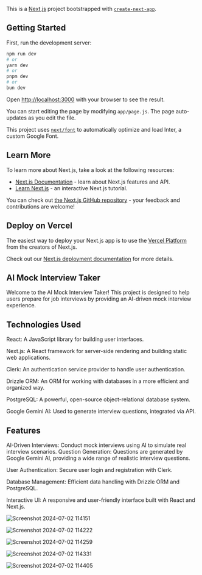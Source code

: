 This is a [Next.js](https://nextjs.org/) project bootstrapped with [`create-next-app`](https://github.com/vercel/next.js/tree/canary/packages/create-next-app).

## Getting Started

First, run the development server:

```bash
npm run dev
# or
yarn dev
# or
pnpm dev
# or
bun dev
```

Open [http://localhost:3000](http://localhost:3000) with your browser to see the result.

You can start editing the page by modifying `app/page.js`. The page auto-updates as you edit the file.

This project uses [`next/font`](https://nextjs.org/docs/basic-features/font-optimization) to automatically optimize and load Inter, a custom Google Font.

## Learn More

To learn more about Next.js, take a look at the following resources:

- [Next.js Documentation](https://nextjs.org/docs) - learn about Next.js features and API.
- [Learn Next.js](https://nextjs.org/learn) - an interactive Next.js tutorial.

You can check out [the Next.js GitHub repository](https://github.com/vercel/next.js/) - your feedback and contributions are welcome!

## Deploy on Vercel

The easiest way to deploy your Next.js app is to use the [Vercel Platform](https://vercel.com/new?utm_medium=default-template&filter=next.js&utm_source=create-next-app&utm_campaign=create-next-app-readme) from the creators of Next.js.

Check out our [Next.js deployment documentation](https://nextjs.org/docs/deployment) for more details.

 


 

## AI Mock Interview Taker
Welcome to the AI Mock Interview Taker! This project is designed to help users prepare for job interviews by providing an AI-driven mock interview experience.

 ## Technologies Used
 
React: A JavaScript library for building user interfaces.

Next.js: A React framework for server-side rendering and building static web applications.

Clerk: An authentication service provider to handle user authentication.

Drizzle ORM: An ORM for working with databases in a more efficient and organized way.

PostgreSQL: A powerful, open-source object-relational database system.

Google Gemini AI: Used to generate interview questions, integrated via API.
 
## Features
AI-Driven Interviews: Conduct mock interviews using AI to simulate real interview scenarios.
Question Generation: Questions are generated by Google Gemini AI, providing a wide range of realistic interview questions.

User Authentication: Secure user login and registration with Clerk.

Database Management: Efficient data handling with Drizzle ORM and PostgreSQL.

Interactive UI: A responsive and user-friendly interface built with React and Next.js.

![Screenshot 2024-07-02 114151](https://github.com/Nithishdpn/AI-Interview-Mocker/assets/143819841/0ef7ed6f-85c5-4f6c-b9b8-cb0b7a4d09cb)


![Screenshot 2024-07-02 114222](https://github.com/Nithishdpn/AI-Interview-Mocker/assets/143819841/6114eaef-7641-46ca-8494-7475ebd1bbb0)


![Screenshot 2024-07-02 114259](https://github.com/Nithishdpn/AI-Interview-Mocker/assets/143819841/7855e047-d9b0-424c-92d5-523eb79e8ef1)


![Screenshot 2024-07-02 114331](https://github.com/Nithishdpn/AI-Interview-Mocker/assets/143819841/41528d83-8b95-4def-ba4b-11466703f438)


![Screenshot 2024-07-02 114405](https://github.com/Nithishdpn/AI-Interview-Mocker/assets/143819841/2cf373ea-97c3-447c-8561-b02300360ba9)
